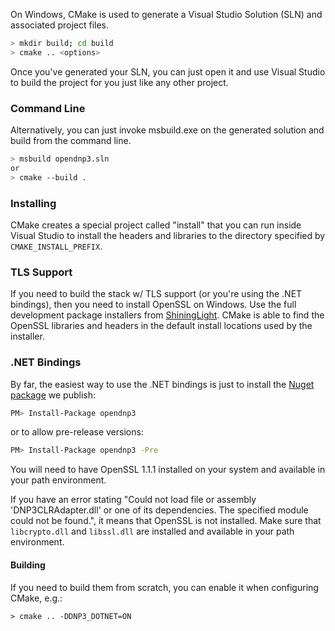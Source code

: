 On Windows, CMake is used to generate a Visual Studio Solution (SLN) and
associated project files.

```sh
> mkdir build; cd build
> cmake .. <options>
```

Once you've generated your SLN, you can just open it and use Visual Studio to
build the project for you just like any other project.

### Command Line

Alternatively, you can just invoke msbuild.exe on the generated solution and
build from the command line.

```sh
> msbuild opendnp3.sln
or
> cmake --build .
```

### Installing

CMake creates a special project called "install" that you can run inside Visual
Studio to install the headers and libraries to the directory specified by
`CMAKE_INSTALL_PREFIX`.

### TLS Support

If you need to build the stack w/ TLS support (or you're using the .NET
bindings), then you need to install OpenSSL on Windows. Use the full development
package installers from
[ShiningLight](https://slproweb.com/products/Win32OpenSSL.html). CMake is able
to find the OpenSSL libraries and headers in the default install locations used
by the installer.

### .NET Bindings

By far, the easiest way to use the .NET bindings is just to install the [Nuget
package](https://www.nuget.org/packages/opendnp3) we publish:

```sh
PM> Install-Package opendnp3
```

or to allow pre-release versions:

```sh
PM> Install-Package opendnp3 -Pre
```

You will need to have OpenSSL 1.1.1 installed on your system and available in
your path environment.

If you have an error stating "Could not load file or assembly
'DNP3CLRAdapter.dll' or one of its dependencies. The specified module could not
be found.", it means that OpenSSL is not installed. Make sure that
`libcrypto.dll` and `libssl.dll` are installed and available in your path
environment.

#### Building

If you need to build them from scratch, you can enable it when configuring
CMake, e.g.:

```
> cmake .. -DDNP3_DOTNET=ON
```


